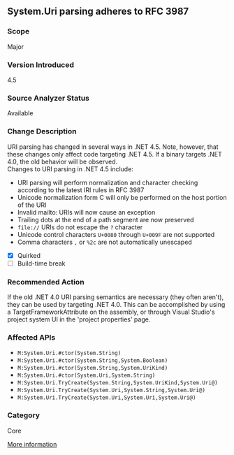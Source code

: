 ## System.Uri parsing adheres to RFC 3987

### Scope
Major

### Version Introduced
4.5

### Source Analyzer Status
Available

### Change Description
URI parsing has changed in several ways in .NET 4.5. Note, however, that these changes only affect code targeting .NET 4.5. If a binary targets .NET 4.0, the old behavior will be observed.  
Changes to URI parsing in .NET 4.5 include:

- URI parsing will perform normalization and character checking according to the latest IRI rules in RFC 3987
- Unicode normalization form C will only be performed on the host portion of the URI
- Invalid mailto: URIs will now cause an exception
- Trailing dots at the end of a path segment are now preserved
- `file://` URIs do not escape the `?` character
- Unicode control characters `U+0080` through `U+009F` are not supported
- Comma characters `,` or `%2c` are not automatically unescaped

- [x] Quirked
- [ ] Build-time break

### Recommended Action
If the old .NET 4.0 URI parsing semantics are necessary (they often aren't), they can be used by targeting .NET 4.0. This can be accomplished by using a TargetFrameworkAttribute on the assembly, or through Visual Studio's project system UI in the 'project properties' page.

### Affected APIs
* `M:System.Uri.#ctor(System.String)`
* `M:System.Uri.#ctor(System.String,System.Boolean)`
* `M:System.Uri.#ctor(System.String,System.UriKind)`
* `M:System.Uri.#ctor(System.Uri,System.String)`
* `M:System.Uri.TryCreate(System.String,System.UriKind,System.Uri@)`
* `M:System.Uri.TryCreate(System.Uri,System.String,System.Uri@)`
* `M:System.Uri.TryCreate(System.Uri,System.Uri,System.Uri@)`

### Category
Core

[More information](https://msdn.microsoft.com/en-us/library/hh367887\(v=vs.110\).aspx#core)

<!-- breaking change id: 6 -->
